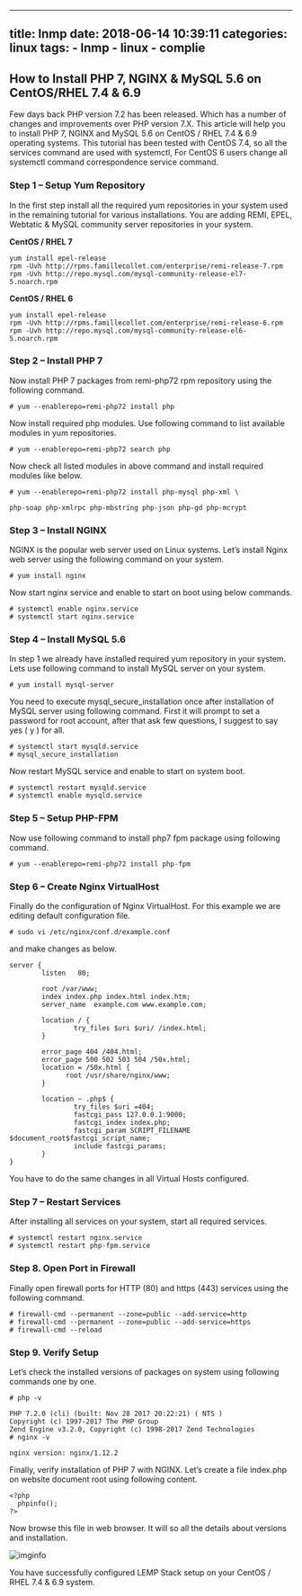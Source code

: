 ------
title: lnmp
date: 2018-06-14 10:39:11
categories: linux 
tags:
    - lnmp
    - linux
    - complie
------

## How to Install PHP 7, NGINX & MySQL 5.6 on CentOS/RHEL 7.4 & 6.9

Few days back PHP version 7.2 has been released. Which has a number of changes and improvements over PHP version 7.X. This article will help you to install PHP 7, NGINX and MySQL 5.6 on CentOS / RHEL 7.4 & 6.9 operating systems. This tutorial has been tested with CentOS 7.4, so all the services command are used with systemctl, For CentOS 6 users change all systemctl command correspondence service command.

### Step 1 – Setup Yum Repository

In the first step install all the required yum repositories in your system used in the remaining tutorial for various installations. You are adding REMI, EPEL, Webtatic & MySQL community server repositories in your system.

**CentOS / RHEL 7**
```
yum install epel-release
rpm -Uvh http://rpms.famillecollet.com/enterprise/remi-release-7.rpm
rpm -Uvh http://repo.mysql.com/mysql-community-release-el7-5.noarch.rpm
```

**CentOS / RHEL 6**
```
yum install epel-release
rpm -Uvh http://rpms.famillecollet.com/enterprise/remi-release-6.rpm
rpm -Uvh http://repo.mysql.com/mysql-community-release-el6-5.noarch.rpm
```

### Step 2 – Install PHP 7

Now install PHP 7 packages from remi-php72 rpm repository using the following command.

```
# yum --enablerepo=remi-php72 install php
```

Now install required php modules. Use following command to list available modules in yum repositories.

```
# yum --enablerepo=remi-php72 search php
```

Now check all listed modules in above command and install required modules like below.

```
# yum --enablerepo=remi-php72 install php-mysql php-xml \

php-soap php-xmlrpc php-mbstring php-json php-gd php-mcrypt
```
### Step 3 – Install NGINX

NGINX is the popular web server used on Linux systems. Let’s install Nginx web server using the following command on your system.

```
# yum install nginx
```
Now start nginx service and enable to start on boot using below commands.

```
# systemctl enable nginx.service
# systemctl start nginx.service
```

### Step 4 – Install MySQL 5.6
In step 1 we already have installed required yum repository in your system. Lets use following command to install MySQL server on your system.

```
# yum install mysql-server
```
You need to execute mysql_secure_installation once after installation of MySQL server using following command. First it will prompt to set a password for root account, after that ask few questions, I suggest to say yes ( y ) for all.

```
# systemctl start mysqld.service
# mysql_secure_installation
```
Now restart MySQL service and enable to start on system boot.

```
# systemctl restart mysqld.service
# systemctl enable mysqld.service
```

### Step 5 – Setup PHP-FPM
Now use following command to install php7 fpm package using following command.

```
# yum --enablerepo=remi-php72 install php-fpm
```

### Step 6 – Create Nginx VirtualHost

Finally do the configuration of Nginx VirtualHost. For this example we are editing default configuration file.

```
# sudo vi /etc/nginx/conf.d/example.conf
```
and make changes as below.

```
server {
        listen   80;

        root /var/www;
        index index.php index.html index.htm;
        server_name  example.com www.example.com;

        location / {
                try_files $uri $uri/ /index.html;
        }

        error_page 404 /404.html;
        error_page 500 502 503 504 /50x.html;
        location = /50x.html {
              root /usr/share/nginx/www;
        }

        location ~ .php$ {
                try_files $uri =404;
                fastcgi_pass 127.0.0.1:9000;
                fastcgi_index index.php;
                fastcgi_param SCRIPT_FILENAME $document_root$fastcgi_script_name;
                include fastcgi_params;
        }
}
```
You have to do the same changes in all Virtual Hosts configured.

### Step 7 – Restart Services
After installing all services on your system, start all required services.
```
# systemctl restart nginx.service
# systemctl restart php-fpm.service
```

### Step 8. Open Port in Firewall
Finally open firewall ports for HTTP (80) and https (443) services using the following command.
```
# firewall-cmd --permanent --zone=public --add-service=http
# firewall-cmd --permanent --zone=public --add-service=https
# firewall-cmd --reload
```
### Step 9. Verify Setup
Let’s check the installed versions of packages on system using following commands one by one.

```
# php -v

PHP 7.2.0 (cli) (built: Nov 28 2017 20:22:21) ( NTS )
Copyright (c) 1997-2017 The PHP Group
Zend Engine v3.2.0, Copyright (c) 1998-2017 Zend Technologies
# nginx -v

nginx version: nginx/1.12.2
```
Finally, verify installation of PHP 7 with NGINX. Let’s create a file index.php on website document root using following content.

```
<?php
  phpinfo();
?>
```

Now browse this file in web browser. It will so all the details about versions and installation.

![imginfo](https://tecadmin.net/wp-content/uploads/2016/02/php-nginx-centos.png)

You have successfully configured LEMP Stack setup on your CentOS / RHEL 7.4 & 6.9 system.

